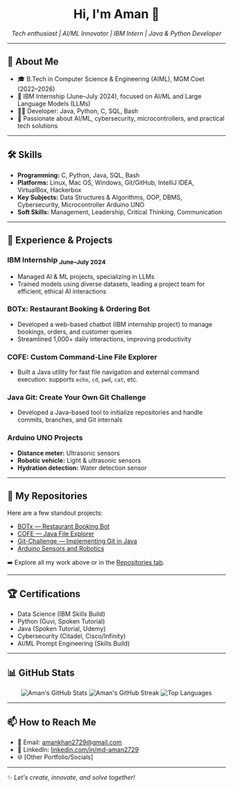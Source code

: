 <h1 align="center">Hi, I'm Aman 👋</h1>

<p align="center">
  <em>Tech enthusiast | AI/ML Innovator | IBM Intern | Java & Python Developer</em>
</p>

---

## 🚀 About Me

- 🎓 B.Tech in Computer Science & Engineering (AIML), MGM Coet (2022–2026)
- 🤖 IBM Internship (June–July 2024), focused on AI/ML and Large Language Models (LLMs)
- 🧑‍💻 Developer: Java, Python, C, SQL, Bash
- 💼 Passionate about AI/ML, cybersecurity, microcontrollers, and practical tech solutions

---

## 🛠️ Skills

- **Programming:** C, Python, Java, SQL, Bash
- **Platforms:** Linux, Mac OS, Windows, Git/GitHub, IntelliJ IDEA, VirtualBox, Hackerbox
- **Key Subjects:** Data Structures & Algorithms, OOP, DBMS, Cybersecurity, Microcontroller Arduino UNO
- **Soft Skills:** Management, Leadership, Critical Thinking, Communication

---

## 💼 Experience & Projects

### **IBM Internship** <sub>June–July 2024</sub>
- Managed AI & ML projects, specializing in LLMs
- Trained models using diverse datasets, leading a project team for efficient, ethical AI interactions

### **BOTx: Restaurant Booking & Ordering Bot**
- Developed a web-based chatbot (IBM internship project) to manage bookings, orders, and customer queries
- Streamlined 1,000+ daily interactions, improving productivity

### **COFE: Custom Command-Line File Explorer**
- Built a Java utility for fast file navigation and external command execution: supports `echo`, `cd`, `pwd`, `cat`, etc.

### **Java Git: Create Your Own Git Challenge**
- Developed a Java-based tool to initialize repositories and handle commits, branches, and Git internals

### **Arduino UNO Projects**
- **Distance meter:** Ultrasonic sensors  
- **Robotic vehicle:** Light & ultrasonic sensors  
- **Hydration detection:** Water detection sensor  

---

## 📂 My Repositories

Here are a few standout projects:

- [BOTx — Restaurant Booking Bot](https://github.com/Aman-pr/BOTx)
- [COFE — Java File Explorer](https://github.com/Aman-pr/COFE)
- [Git-Challenge — Implementing Git in Java](https://github.com/Aman-pr/Git-Challenge)
- [Arduino Sensors and Robotics](https://github.com/Aman-pr/Arduino-Projects)

➡️ Explore all my work above or in the [Repositories tab](https://github.com/Aman-pr?tab=repositories).

---

## 🏆 Certifications

- Data Science (IBM Skills Build)
- Python (Guvi, Spoken Tutorial)
- Java (Spoken Tutorial, Udemy)
- Cybersecurity (Citadel, Cisco/Infinity)
- AI/ML Prompt Engineering (Skills Build)

---

## 📊 GitHub Stats

<p align="center">
  <img src="https://streak-stats.demolab.com?user=Aman-pr&theme=default&t=1" alt="Aman's GitHub Stats"/>
  <img src="https://streak-stats.demolab.com?user=Aman-pr&theme=default" alt="Aman's GitHub Streak" />
  <img src="https://github-readme-stats.vercel.app/api/top-langs/?username=Aman-pr&layout=compact&theme=default" alt="Top Languages" />
</p>

---

## 📫 How to Reach Me

- 📧 Email: amankhan2729@gmail.com  
- 💼 LinkedIn: [linkedin.com/in/md-aman2729](https://www.linkedin.com/in/md-aman2729)  
- 🌐 [Other Portfolio/Socials]  

---

<!-- Badges and extras can be added with Shields.io -->

✨ _Let's create, innovate, and solve together!_
